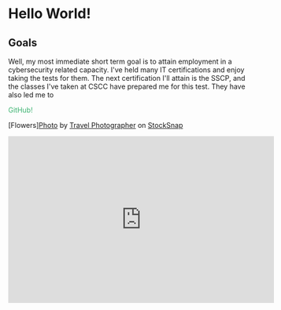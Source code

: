 # Hello World!

## Goals

Well, my most immediate short term goal is to attain employment in a cybersecurity related capacity.  I've held many IT certifications and enjoy taking the tests for them.  The next certification I'll attain is the SSCP, and the classes I've taken at CSCC have prepared me for this test.  They have also led me to <p style="color:MediumSeaGreen;">GitHub!</p>

[Flowers]<a href="https://stocksnap.io/photo/isolated-flower-PKLOFROVB4">Photo</a> by <a href="https://stocksnap.io/author/travelphotographer">Travel Photographer</a> on <a href="https://stocksnap.io">StockSnap</a>

<iframe id="kaltura_player"
src="https://cdnapisec.kaltura.com/p/389581/sp/38958100/embedIframeJs/uiconf_id/35252361/partner_id/3895
81?iframeembed=true&playerId=kaltura_player&entry_id=1_y90bg6eq&flashvars[akamaiHD.loadingPolicy]=preIni
tialize&amp;flashvars[akamaiHD.asyncInit]=true&amp;flashvars[streamerType]=hdnetwork&amp;flashvars[localiz
ationCode]=en&amp;flashvars[leadWithHTML5]=true&amp;flashvars[sideBarContainer.plugin]=true&amp;flashvar
s[sideBarContainer.position]=left&amp;flashvars[sideBarContainer.clickToClose]=true&amp;flashvars[chapters.plu
gin]=true&amp;flashvars[chapters.layout]=vertical&amp;flashvars[chapters.thumbnailRotator]=false&amp;flashva
rs[streamSelector.plugin]=true&amp;flashvars[EmbedPlayer.SpinnerTarget]=videoHolder&amp;flashvars[dualScre
en.plugin]=true&amp;flashvars[hotspots.plugin]=1&amp;flashvars[Kaltura.addCrossoriginToIframe]=true&amp;&
wid=1_d3ozzj7j" width="540" height="340" allowfullscreen webkitallowfullscreen mozAllowFullScreen
allow="autoplay *; fullscreen *; encrypted-media *" sandbox="allow-downloads allow-forms allow-same-origin
allow-scripts allow-top-navigation allow-pointer-lock allow-popups allow-modals allow-orientation-lock allow-
popups-to-escape-sandbox allow-presentation allow-top-navigation-by-user-activation" frameborder="0"
title="Joining a Zoom Meeting via Blackboard"></iframe>
